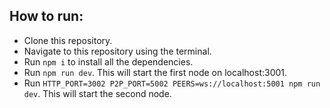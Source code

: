 ## How to run:

* Clone this repository.
* Navigate to this repository using the terminal.
* Run `npm i` to install all the dependencies.
* Run `npm run dev`. This will start the first node on localhost:3001.
* Run `HTTP_PORT=3002 P2P_PORT=5002 PEERS=ws://localhost:5001 npm run dev`. This will start the second node.

